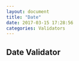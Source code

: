 ```yaml
---
layout: document
title: "Date"
date: 2017-03-15 17:28:56
categories: Validators
---
```


## Date Validator
